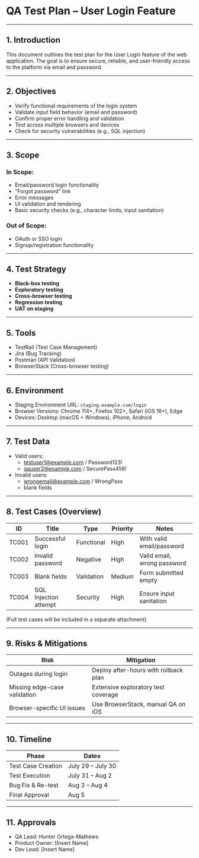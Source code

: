 # QA Test Plan – User Login Feature

---

## 1. Introduction

This document outlines the test plan for the User Login feature of the web application. The goal is to ensure secure, reliable, and user-friendly access to the platform via email and password.

---

## 2. Objectives

- Verify functional requirements of the login system
- Validate input field behavior (email and password)
- Confirm proper error handling and validation
- Test across multiple browsers and devices
- Check for security vulnerabilities (e.g., SQL injection)

---

## 3. Scope

### In Scope:
- Email/password login functionality
- “Forgot password” link
- Error messages
- UI validation and rendering
- Basic security checks (e.g., character limits, input sanitation)

### Out of Scope:
- OAuth or SSO login
- Signup/registration functionality

---

## 4. Test Strategy

- **Black-box testing**
- **Exploratory testing**
- **Cross-browser testing**
- **Regression testing**
- **UAT on staging**

---

## 5. Tools

- TestRail (Test Case Management)
- Jira (Bug Tracking)
- Postman (API Validation)
- BrowserStack (Cross-browser testing)

---

## 6. Environment

- Staging Environment URL: `staging.example.com/login`
- Browser Versions: Chrome 114+, Firefox 102+, Safari (iOS 16+), Edge
- Devices: Desktop (macOS + Windows), iPhone, Android

---

## 7. Test Data

- Valid users:
  - testuser1@example.com / Password123!
  - qauser2@example.com / SecurePass456!
- Invalid users:
  - wrongemail@example.com / WrongPass
  - blank fields

---

## 8. Test Cases (Overview)

| ID     | Title                      | Type        | Priority | Notes                        |
|--------|----------------------------|-------------|----------|------------------------------|
| TC001  | Successful login           | Functional  | High     | With valid email/password    |
| TC002  | Invalid password           | Negative    | High     | Valid email, wrong password  |
| TC003  | Blank fields               | Validation  | Medium   | Form submitted empty         |
| TC004  | SQL Injection attempt      | Security    | High     | Ensure input sanitation      |

(Full test cases will be included in a separate attachment)

---

## 9. Risks & Mitigations

| Risk                                  | Mitigation                             |
|---------------------------------------|----------------------------------------|
| Outages during login                  | Deploy after-hours with rollback plan  |
| Missing edge-case validation          | Extensive exploratory test coverage    |
| Browser-specific UI issues            | Use BrowserStack, manual QA on iOS     |

---

## 10. Timeline

| Phase               | Dates                 |
|---------------------|------------------------|
| Test Case Creation  | July 29 – July 30      |
| Test Execution      | July 31 – Aug 2        |
| Bug Fix & Re-test   | Aug 3 – Aug 4          |
| Final Approval      | Aug 5                  |

---

## 11. Approvals

- QA Lead: Hunter Ortega-Mathews
- Product Owner: [Insert Name]
- Dev Lead: [Insert Name]
